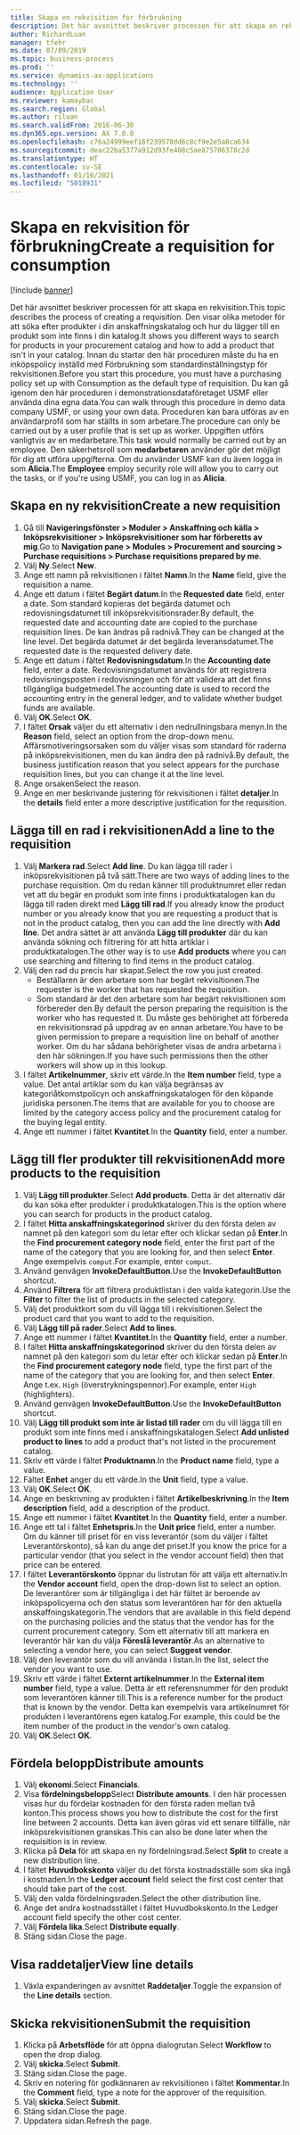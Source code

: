 ```yaml
---
title: Skapa en rekvisition för förbrukning
description: Det här avsnittet beskriver processen för att skapa en rekvisition.
author: RichardLuan
manager: tfehr
ms.date: 07/09/2019
ms.topic: business-process
ms.prod: ''
ms.service: dynamics-ax-applications
ms.technology: ''
audience: Application User
ms.reviewer: kamaybac
ms.search.region: Global
ms.author: riluan
ms.search.validFrom: 2016-06-30
ms.dyn365.ops.version: AX 7.0.0
ms.openlocfilehash: c76a24999eef16f239578dd6c8cf9e2e5a8ca634
ms.sourcegitcommit: deac22ba5377a912d93fe408c5ae875706378c2d
ms.translationtype: HT
ms.contentlocale: sv-SE
ms.lasthandoff: 01/16/2021
ms.locfileid: "5018931"
---
```

# <a name="create-a-requisition-for-consumption"></a><span data-ttu-id="7cc3e-103">Skapa en rekvisition för förbrukning</span><span class="sxs-lookup"><span data-stu-id="7cc3e-103">Create a requisition for consumption</span></span>

[!include [banner](../../includes/banner.md)]

<span data-ttu-id="7cc3e-104">Det här avsnittet beskriver processen för att skapa en rekvisition.</span><span class="sxs-lookup"><span data-stu-id="7cc3e-104">This topic describes the process of creating a requisition.</span></span> <span data-ttu-id="7cc3e-105">Den visar olika metoder för att söka efter produkter i din anskaffningskatalog och hur du lägger till en produkt som inte finns i din katalog.</span><span class="sxs-lookup"><span data-stu-id="7cc3e-105">It shows you different ways to search for products in your procurement catalog and how to add a product that isn't in your catalog.</span></span> <span data-ttu-id="7cc3e-106">Innan du startar den här proceduren måste du ha en inköpspolicy inställd med Förbrukning som standardinställningstyp för rekvisitionen.</span><span class="sxs-lookup"><span data-stu-id="7cc3e-106">Before you start this procedure, you must have a purchasing policy set up with Consumption as the default type of requisition.</span></span> <span data-ttu-id="7cc3e-107">Du kan gå igenom den här proceduren i demonstrationsdataföretaget USMF eller använda dina egna data.</span><span class="sxs-lookup"><span data-stu-id="7cc3e-107">You can walk through this procedure in demo data company USMF, or using your own data.</span></span> <span data-ttu-id="7cc3e-108">Proceduren kan bara utföras av en användarprofil som har ställts in som arbetare.</span><span class="sxs-lookup"><span data-stu-id="7cc3e-108">The procedure can only be carried out by a user profile that is set up as worker.</span></span> <span data-ttu-id="7cc3e-109">Uppgiften utförs vanligtvis av en medarbetare.</span><span class="sxs-lookup"><span data-stu-id="7cc3e-109">This task would normally be carried out by an employee.</span></span> <span data-ttu-id="7cc3e-110">Den säkerhetsroll som **medarbetaren** använder gör det möjligt för dig att utföra uppgifterna. Om du använder USMF kan du även logga in som **Alicia**.</span><span class="sxs-lookup"><span data-stu-id="7cc3e-110">The **Employee** employ security role will allow you to carry out the tasks, or if you're using USMF, you can log in as **Alicia**.</span></span>


## <a name="create-a-new-requisition"></a><span data-ttu-id="7cc3e-111">Skapa en ny rekvisition</span><span class="sxs-lookup"><span data-stu-id="7cc3e-111">Create a new requisition</span></span>
1. <span data-ttu-id="7cc3e-112">Gå till **Navigeringsfönster > Moduler > Anskaffning och källa > Inköpsrekvisitioner > Inköpsrekvisitioner som har förberetts av mig**.</span><span class="sxs-lookup"><span data-stu-id="7cc3e-112">Go to **Navigation pane > Modules > Procurement and sourcing > Purchase requisitions > Purchase requisitions prepared by me**.</span></span>
2. <span data-ttu-id="7cc3e-113">Välj **Ny**.</span><span class="sxs-lookup"><span data-stu-id="7cc3e-113">Select **New**.</span></span>
3. <span data-ttu-id="7cc3e-114">Ange ett namn på rekvisitionen i fältet **Namn**.</span><span class="sxs-lookup"><span data-stu-id="7cc3e-114">In the **Name** field, give the requisition a name.</span></span>
4. <span data-ttu-id="7cc3e-115">Ange ett datum i fältet **Begärt datum**.</span><span class="sxs-lookup"><span data-stu-id="7cc3e-115">In the **Requested date** field, enter a date.</span></span> <span data-ttu-id="7cc3e-116">Som standard kopieras det begärda datumet och redovisningsdatumet till inköpsrekvisitionsrader.</span><span class="sxs-lookup"><span data-stu-id="7cc3e-116">By default, the requested date and accounting date are copied to the purchase requisition lines.</span></span> <span data-ttu-id="7cc3e-117">De kan ändras på radnivå.</span><span class="sxs-lookup"><span data-stu-id="7cc3e-117">They can be changed at the line level.</span></span> <span data-ttu-id="7cc3e-118">Det begärda datumet är det begärda leveransdatumet.</span><span class="sxs-lookup"><span data-stu-id="7cc3e-118">The requested date is the requested delivery date.</span></span>  
5. <span data-ttu-id="7cc3e-119">Ange ett datum i fältet **Redovisningsdatum**.</span><span class="sxs-lookup"><span data-stu-id="7cc3e-119">In the **Accounting date** field, enter a date.</span></span> <span data-ttu-id="7cc3e-120">Redovisningsdatumet används för att registrera redovisningsposten i redovisningen och för att validera att det finns tillgängliga budgetmedel.</span><span class="sxs-lookup"><span data-stu-id="7cc3e-120">The accounting date is used to record the accounting entry in the general ledger, and to validate whether budget funds are available.</span></span>  
6. <span data-ttu-id="7cc3e-121">Välj **OK**.</span><span class="sxs-lookup"><span data-stu-id="7cc3e-121">Select **OK**.</span></span>
7. <span data-ttu-id="7cc3e-122">I fältet **Orsak** väljer du ett alternativ i den nedrullningsbara menyn.</span><span class="sxs-lookup"><span data-stu-id="7cc3e-122">In the **Reason** field, select an option from the drop-down menu.</span></span> <span data-ttu-id="7cc3e-123">Affärsmotiveringsorsaken som du väljer visas som standard för raderna på inköpsrekvisitionen, men du kan ändra den på radnivå.</span><span class="sxs-lookup"><span data-stu-id="7cc3e-123">By default, the business justification reason that you select appears for the purchase requisition lines, but you can change it at the line level.</span></span>  
8. <span data-ttu-id="7cc3e-124">Ange orsaken</span><span class="sxs-lookup"><span data-stu-id="7cc3e-124">Select the reason.</span></span>
9. <span data-ttu-id="7cc3e-125">Ange en mer beskrivande justering för rekvisitionen i fältet **detaljer**.</span><span class="sxs-lookup"><span data-stu-id="7cc3e-125">In the **details** field enter a more descriptive justification for the requisition.</span></span>

## <a name="add-a-line-to-the-requisition"></a><span data-ttu-id="7cc3e-126">Lägga till en rad i rekvisitionen</span><span class="sxs-lookup"><span data-stu-id="7cc3e-126">Add a line to the requisition</span></span>
1. <span data-ttu-id="7cc3e-127">Välj **Markera rad**.</span><span class="sxs-lookup"><span data-stu-id="7cc3e-127">Select **Add line**.</span></span> <span data-ttu-id="7cc3e-128">Du kan lägga till rader i inköpsrekvisitionen på två sätt.</span><span class="sxs-lookup"><span data-stu-id="7cc3e-128">There are two ways of adding lines to the purchase requisition.</span></span> <span data-ttu-id="7cc3e-129">Om du redan känner till produktnumret eller redan vet att du begär en produkt som inte finns i produktkatalogen kan du lägga till raden direkt med **Lägg till rad**.</span><span class="sxs-lookup"><span data-stu-id="7cc3e-129">If you already know the product number or you already know that you are requesting a product that is not in the product catalog, then you can add the line directly with **Add line**.</span></span> <span data-ttu-id="7cc3e-130">Det andra sättet är att använda **Lägg till produkter** där du kan använda sökning och filtrering för att hitta artiklar i produktkatalogen.</span><span class="sxs-lookup"><span data-stu-id="7cc3e-130">The other way is to use **Add products** where you can use searching and filtering to find items in the product catalog.</span></span>    
2. <span data-ttu-id="7cc3e-131">Välj den rad du precis har skapat.</span><span class="sxs-lookup"><span data-stu-id="7cc3e-131">Select the row you just created.</span></span>
    - <span data-ttu-id="7cc3e-132">Beställaren är den arbetare som har begärt rekvisitionen.</span><span class="sxs-lookup"><span data-stu-id="7cc3e-132">The requester is the worker that has requested the requisition.</span></span>   
    - <span data-ttu-id="7cc3e-133">Som standard är det den arbetare som har begärt rekvisitionen som förbereder den.</span><span class="sxs-lookup"><span data-stu-id="7cc3e-133">By default the person preparing the requisition is the worker who has requested it.</span></span> <span data-ttu-id="7cc3e-134">Du måste ges behörighet att förbereda en rekvisitionsrad på uppdrag av en annan arbetare.</span><span class="sxs-lookup"><span data-stu-id="7cc3e-134">You have to be given permission to prepare a requisition line on behalf of another worker.</span></span> <span data-ttu-id="7cc3e-135">Om du har sådana behörigheter visas de andra arbetarna i den här sökningen.</span><span class="sxs-lookup"><span data-stu-id="7cc3e-135">If you have such permissions then the other workers will show up in this lookup.</span></span>  
3. <span data-ttu-id="7cc3e-136">I fältet **Artikelnummer**, skriv ett värde.</span><span class="sxs-lookup"><span data-stu-id="7cc3e-136">In the **Item number** field, type a value.</span></span> <span data-ttu-id="7cc3e-137">Det antal artiklar som du kan välja begränsas av kategoriåtkomstpolicyn och anskaffningskatalogen för den köpande juridiska personen.</span><span class="sxs-lookup"><span data-stu-id="7cc3e-137">The items that are available for you to choose are limited by the category access policy and the procurement catalog for the buying legal entity.</span></span>   
4. <span data-ttu-id="7cc3e-138">Ange ett nummer i fältet **Kvantitet**.</span><span class="sxs-lookup"><span data-stu-id="7cc3e-138">In the **Quantity** field, enter a number.</span></span>

## <a name="add-more-products-to-the-requisition"></a><span data-ttu-id="7cc3e-139">Lägg till fler produkter till rekvisitionen</span><span class="sxs-lookup"><span data-stu-id="7cc3e-139">Add more products to the requisition</span></span>
1. <span data-ttu-id="7cc3e-140">Välj **Lägg till produkter**.</span><span class="sxs-lookup"><span data-stu-id="7cc3e-140">Select **Add products**.</span></span> <span data-ttu-id="7cc3e-141">Detta är det alternativ där du kan söka efter produkter i produktkatalogen.</span><span class="sxs-lookup"><span data-stu-id="7cc3e-141">This is the option where you can search for products in the product catalog.</span></span>    
2. <span data-ttu-id="7cc3e-142">I fältet **Hitta anskaffningskategorinod** skriver du den första delen av namnet på den kategori som du letar efter och klickar sedan på **Enter**.</span><span class="sxs-lookup"><span data-stu-id="7cc3e-142">In the **Find procurement category node** field, enter the first part of the name of the category that you are looking for, and then select **Enter**.</span></span> <span data-ttu-id="7cc3e-143">Ange exempelvis `comput`.</span><span class="sxs-lookup"><span data-stu-id="7cc3e-143">For example, enter `comput`.</span></span>  
3. <span data-ttu-id="7cc3e-144">Använd genvägen **InvokeDefaultButton**.</span><span class="sxs-lookup"><span data-stu-id="7cc3e-144">Use the **InvokeDefaultButton** shortcut.</span></span>
4. <span data-ttu-id="7cc3e-145">Använd **Filtrera** för att filtrera produktlistan i den valda kategorin.</span><span class="sxs-lookup"><span data-stu-id="7cc3e-145">Use the **Filter** to filter the list of products in the selected category.</span></span>
5. <span data-ttu-id="7cc3e-146">Välj det produktkort som du vill lägga till i rekvisitionen.</span><span class="sxs-lookup"><span data-stu-id="7cc3e-146">Select the product card that you want to add to the requisition.</span></span>
6. <span data-ttu-id="7cc3e-147">Välj **Lägg till på rader**.</span><span class="sxs-lookup"><span data-stu-id="7cc3e-147">Select **Add to lines**.</span></span>
7. <span data-ttu-id="7cc3e-148">Ange ett nummer i fältet **Kvantitet**.</span><span class="sxs-lookup"><span data-stu-id="7cc3e-148">In the **Quantity** field, enter a number.</span></span>
8. <span data-ttu-id="7cc3e-149">I fältet **Hitta anskaffningskategorinod** skriver du den första delen av namnet på den kategori som du letar efter och klickar sedan på **Enter**.</span><span class="sxs-lookup"><span data-stu-id="7cc3e-149">In the **Find procurement category node** field, type the first part of the name of the category that you are looking for, and then select **Enter**.</span></span> <span data-ttu-id="7cc3e-150">Ange t.ex. `High` (överstrykningspennor).</span><span class="sxs-lookup"><span data-stu-id="7cc3e-150">For example, enter `High` (highlighters).</span></span>  
9. <span data-ttu-id="7cc3e-151">Använd genvägen **InvokeDefaultButton**.</span><span class="sxs-lookup"><span data-stu-id="7cc3e-151">Use the **InvokeDefaultButton** shortcut.</span></span>
10. <span data-ttu-id="7cc3e-152">Välj **Lägg till produkt som inte är listad till rader** om du vill lägga till en produkt som inte finns med i anskaffningskatalogen.</span><span class="sxs-lookup"><span data-stu-id="7cc3e-152">Select **Add unlisted product to lines** to add a product that's not listed in the procurement catalog.</span></span>
11. <span data-ttu-id="7cc3e-153">Skriv ett värde i fältet **Produktnamn**.</span><span class="sxs-lookup"><span data-stu-id="7cc3e-153">In the **Product name** field, type a value.</span></span>
12. <span data-ttu-id="7cc3e-154">Fältet **Enhet** anger du ett värde.</span><span class="sxs-lookup"><span data-stu-id="7cc3e-154">In the **Unit** field, type a value.</span></span>
13. <span data-ttu-id="7cc3e-155">Välj **OK**.</span><span class="sxs-lookup"><span data-stu-id="7cc3e-155">Select **OK**.</span></span>
14. <span data-ttu-id="7cc3e-156">Ange en beskrivning av produkten i fältet **Artikelbeskrivning**.</span><span class="sxs-lookup"><span data-stu-id="7cc3e-156">In the **Item description** field, add a description of the product.</span></span>
15. <span data-ttu-id="7cc3e-157">Ange ett nummer i fältet **Kvantitet**.</span><span class="sxs-lookup"><span data-stu-id="7cc3e-157">In the **Quantity** field, enter a number.</span></span>
16. <span data-ttu-id="7cc3e-158">Ange ett tal i fältet **Enhetspris**.</span><span class="sxs-lookup"><span data-stu-id="7cc3e-158">In the **Unit price** field, enter a number.</span></span> <span data-ttu-id="7cc3e-159">Om du känner till priset för en viss leverantör (som du väljer i fältet Leverantörskonto), så kan du ange det priset.</span><span class="sxs-lookup"><span data-stu-id="7cc3e-159">If you know the price for a particular vendor (that you select in the vendor account field) then that price can be entered.</span></span>   
17. <span data-ttu-id="7cc3e-160">I fältet **Leverantörskonto** öppnar du listrutan för att välja ett alternativ.</span><span class="sxs-lookup"><span data-stu-id="7cc3e-160">In the **Vendor account** field, open the drop-down list to select an option.</span></span> <span data-ttu-id="7cc3e-161">De leverantörer som är tillgängliga i det här fältet är beroende av inköpspolicyerna och den status som leverantören har för den aktuella anskaffningskategorin.</span><span class="sxs-lookup"><span data-stu-id="7cc3e-161">The vendors that are available in this field depend on the purchasing policies and the status that the vendor has for the current procurement category.</span></span> <span data-ttu-id="7cc3e-162">Som ett alternativ till att markera en leverantör här kan du välja **Föreslå leverantör**.</span><span class="sxs-lookup"><span data-stu-id="7cc3e-162">As an alternative to selecting a vendor here, you can select **Suggest vendor**.</span></span>    
18. <span data-ttu-id="7cc3e-163">Välj den leverantör som du vill använda i listan.</span><span class="sxs-lookup"><span data-stu-id="7cc3e-163">In the list, select the vendor you want to use.</span></span>
19. <span data-ttu-id="7cc3e-164">Skriv ett värde i fältet **Externt artikelnummer**.</span><span class="sxs-lookup"><span data-stu-id="7cc3e-164">In the **External item number** field, type a value.</span></span> <span data-ttu-id="7cc3e-165">Detta är ett referensnummer för den produkt som leverantören känner till.</span><span class="sxs-lookup"><span data-stu-id="7cc3e-165">This is a reference number for the product that is known by the vendor.</span></span> <span data-ttu-id="7cc3e-166">Detta kan exempelvis vara artikelnumret för produkten i leverantörens egen katalog.</span><span class="sxs-lookup"><span data-stu-id="7cc3e-166">For example, this could be the item number of the product in the vendor's own catalog.</span></span>  
20. <span data-ttu-id="7cc3e-167">Välj **OK**.</span><span class="sxs-lookup"><span data-stu-id="7cc3e-167">Select **OK**.</span></span>

## <a name="distribute-amounts"></a><span data-ttu-id="7cc3e-168">Fördela belopp</span><span class="sxs-lookup"><span data-stu-id="7cc3e-168">Distribute amounts</span></span>
1. <span data-ttu-id="7cc3e-169">Välj **ekonomi**.</span><span class="sxs-lookup"><span data-stu-id="7cc3e-169">Select **Financials**.</span></span>
2. <span data-ttu-id="7cc3e-170">Visa **fördelningsbelopp**</span><span class="sxs-lookup"><span data-stu-id="7cc3e-170">Select **Distribute amounts**.</span></span> <span data-ttu-id="7cc3e-171">I den här processen visas hur du fördelar kostnaden för den första raden mellan två konton.</span><span class="sxs-lookup"><span data-stu-id="7cc3e-171">This process shows you how to distribute the cost for the first line between 2 accounts.</span></span> <span data-ttu-id="7cc3e-172">Detta kan även göras vid ett senare tillfälle, när inköpsrekvisitionen granskas.</span><span class="sxs-lookup"><span data-stu-id="7cc3e-172">This can also be done later when the requisition is in review.</span></span>  
3. <span data-ttu-id="7cc3e-173">Klicka på **Dela** för att skapa en ny fördelningsrad.</span><span class="sxs-lookup"><span data-stu-id="7cc3e-173">Select **Split** to create a new distribution line.</span></span>
4. <span data-ttu-id="7cc3e-174">I fältet **Huvudbokskonto** väljer du det första kostnadsställe som ska ingå i kostnaden.</span><span class="sxs-lookup"><span data-stu-id="7cc3e-174">In the **Ledger account** field select the first cost center that should take part of the cost.</span></span>
5. <span data-ttu-id="7cc3e-175">Välj den valda fördelningsraden.</span><span class="sxs-lookup"><span data-stu-id="7cc3e-175">Select the other distribution line.</span></span>
6. <span data-ttu-id="7cc3e-176">Ange det andra kostnadsstället i fältet Huvudbokskonto.</span><span class="sxs-lookup"><span data-stu-id="7cc3e-176">In the Ledger account field specify the other cost center.</span></span>
7. <span data-ttu-id="7cc3e-177">Välj **Fördela lika**.</span><span class="sxs-lookup"><span data-stu-id="7cc3e-177">Select **Distribute equally**.</span></span>
8. <span data-ttu-id="7cc3e-178">Stäng sidan.</span><span class="sxs-lookup"><span data-stu-id="7cc3e-178">Close the page.</span></span>

## <a name="view-line-details"></a><span data-ttu-id="7cc3e-179">Visa raddetaljer</span><span class="sxs-lookup"><span data-stu-id="7cc3e-179">View line details</span></span>
1. <span data-ttu-id="7cc3e-180">Växla expanderingen av avsnittet **Raddetaljer**.</span><span class="sxs-lookup"><span data-stu-id="7cc3e-180">Toggle the expansion of the **Line details** section.</span></span>

## <a name="submit-the-requisition"></a><span data-ttu-id="7cc3e-181">Skicka rekvisitionen</span><span class="sxs-lookup"><span data-stu-id="7cc3e-181">Submit the requisition</span></span>
1. <span data-ttu-id="7cc3e-182">Klicka på **Arbetsflöde** för att öppna dialogrutan.</span><span class="sxs-lookup"><span data-stu-id="7cc3e-182">Select **Workflow** to open the drop dialog.</span></span>
2. <span data-ttu-id="7cc3e-183">Välj **skicka**.</span><span class="sxs-lookup"><span data-stu-id="7cc3e-183">Select **Submit**.</span></span>
3. <span data-ttu-id="7cc3e-184">Stäng sidan.</span><span class="sxs-lookup"><span data-stu-id="7cc3e-184">Close the page.</span></span>
4. <span data-ttu-id="7cc3e-185">Skriv en notering för godkännaren av rekvisitionen i fältet **Kommentar**.</span><span class="sxs-lookup"><span data-stu-id="7cc3e-185">In the **Comment** field, type a note for the approver of the requisition.</span></span>
5. <span data-ttu-id="7cc3e-186">Välj **skicka**.</span><span class="sxs-lookup"><span data-stu-id="7cc3e-186">Select **Submit**.</span></span>
6. <span data-ttu-id="7cc3e-187">Stäng sidan.</span><span class="sxs-lookup"><span data-stu-id="7cc3e-187">Close the page.</span></span>
7. <span data-ttu-id="7cc3e-188">Uppdatera sidan.</span><span class="sxs-lookup"><span data-stu-id="7cc3e-188">Refresh the page.</span></span>

